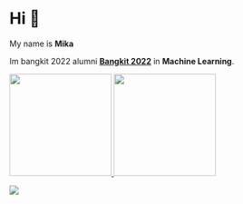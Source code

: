 
# Hi 👋

My name is **Mika**

Im bangkit 2022 alumni  [**Bangkit 2022**](https://grow.google/intl/id_id/bangkit/) in **Machine Learning**.


<p align="left">
<a href="https://github.com/mikaelaldy">
  <img height="180em" src="https://github-readme-stats-eight-theta.vercel.app/api?username=mikaelaldy&show_icons=true&theme=algolia&include_all_commits=true&count_private=true"/>
  <img height="180em" src="https://github-readme-stats-eight-theta.vercel.app/api/top-langs/?username=mikaelaldy&layout=compact&langs_count=8&theme=algolia"/>
</a>
</p>

![](https://komarev.com/ghpvc/?username=mikaelaldy&color=green)


